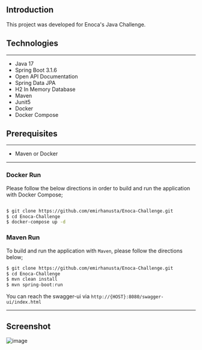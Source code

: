 ## Introduction

This project was developed for Enoca's Java Challenge.


## Technologies

---
- Java 17
- Spring Boot 3.1.6
- Open API Documentation
- Spring Data JPA
- H2 In Memory Database
- Maven
- Junit5
- Docker
- Docker Compose

## Prerequisites

---
- Maven or Docker
---

### Docker Run

Please follow the below directions in order to build and run the application with Docker Compose;

```sh

$ git clone https://github.com/emirhanusta/Enoca-Challenge.git
$ cd Enoca-Challenge
$ docker-compose up -d
```
### Maven Run
To build and run the application with `Maven`, please follow the directions below;

```sh
$ git clone https://github.com/emirhanusta/Enoca-Challenge.git
$ cd Enoca-Challenge
$ mvn clean install
$ mvn spring-boot:run
```
You can reach the swagger-ui via  `http://{HOST}:8080/swagger-ui/index.html`

---

## Screenshot
![image](https://github.com/user-attachments/assets/a6335dd7-96ba-4cd4-b08f-88dcd6240923)
